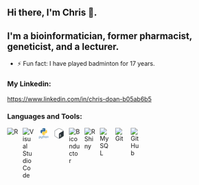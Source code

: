 ## Hi there, I'm Chris 👋. 

## I'm a bioinformatician, former pharmacist, geneticist, and a lecturer.

- ⚡ Fun fact: I have played badminton for 17 years.

### My Linkedin:

https://www.linkedin.com/in/chris-doan-b05ab6b5

### Languages and Tools:
<img align="left" alt="R" width="26px" src="https://www.r-project.org/logo/Rlogo.png" style="padding-right:10px;" />
<img align="left" alt="Visual Studio Code" width="26px" src="https://cdn.jsdelivr.net/gh/devicons/devicon/icons/vscode/vscode-original.svg" style="padding-right:10px;" />
<img align="left" alt="Python" width="26px" src="https://github.com/devicons/devicon/blob/v2.15.1/icons/python/python-original-wordmark.svg" style="padding-right:10px;" />
<img align="left" alt="Bash" width="26px" src="https://github.com/devicons/devicon/blob/v2.15.1/icons/bash/bash-original.svg" style="padding-right:10px;" />
<img align="left" alt="Biconductor" width="26px" src="https://images.squarespace-cdn.com/content/v1/5423875be4b03f0c482a58c4/1532953317705-W6TYTE70KG5E6KQEZU1K/Bioconductor.png?format=750w" style="padding-right:10px;" />
<img align="left" alt="RShiny" width="26px" src="https://www.analyticsvidhya.com/wp-content/uploads/2016/10/shiny.png" style="padding-right:10px;" />
<img align="left" alt="MySQL" width="26px" src="https://cdn.jsdelivr.net/gh/devicons/devicon/icons/mysql/mysql-original.svg" style="padding-right:10px;" />
<img align="left" alt="Git" width="26px" src="https://cdn.jsdelivr.net/gh/devicons/devicon/icons/git/git-original.svg" style="padding-right:10px;" />
<img align="left" alt="GitHub" width="26px" src="https://user-images.githubusercontent.com/3369400/139448065-39a229ba-4b06-434b-bc67-616e2ed80c8f.png" style="padding-right:10px;" />

<br />

